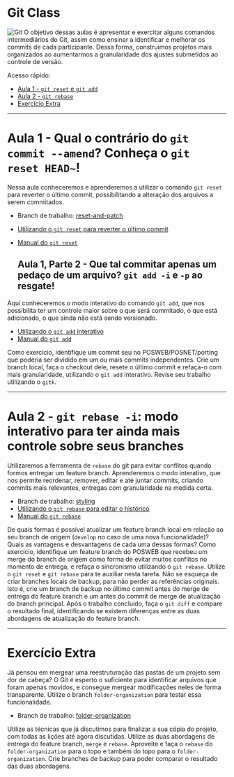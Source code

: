 # Git Class
![Git](https://upload.wikimedia.org/wikipedia/commons/e/e0/Git-logo.svg)
O objetivo dessas aulas é apresentar e exercitar alguns comandos intermediários do Git, assim como ensinar a identificar e melhorar os commits de cada participante. Dessa forma, construimos projetos mais organizados ao aumentarmos a granularidade dos ajustes submetidos ao controle de versão.

Acesso rápido:
- [Aula 1 - `git reset` e `git add`](#Aula1)
- [Aula 2 - `git rebase`](#Aula2)
- [Exercício Extra](#Extra)

***

# <a name="Aula1"></a>Aula 1 - Qual o contrário do `git commit --amend`? Conheça o `git reset HEAD~`!
Nessa aula conheceremos e aprenderemos a utilizar o comando `git reset` para reverter o último commit, possibilitando a alteração dos arquivos a serem commitados.
- Branch de trabalho: [reset-and-patch](https://github.com/spidey/git-class/tree/reset-and-patch)
- [Utilizando o `git reset` para reverter o último commit](https://git-scm.com/book/pt-br/v1/Ferramentas-do-Git-Reescrevendo-o-Hist%C3%B3rico#Dividindo-um-Commit)
- [Manual do `git reset`](https://git-scm.com/docs/git-reset)

    ## Aula 1, Parte 2 - Que tal commitar apenas um pedaço de um arquivo? `git add -i` e `-p` ao resgate!
Aqui conheceremos o modo interativo do comando `git add`, que nos possibilita ter um controle maior sobre o que será commitado, o que está adicionado, o que ainda não está sendo versionado.
- [Utilizando o `git add` interativo](https://git-scm.com/book/pt-br/v1/Ferramentas-do-Git-%C3%81rea-de-Sele%C3%A7%C3%A3o-Interativa)
- [Manual do `git add`](https://git-scm.com/docs/git-add)

Como exercício, identifique um commit seu no POSWEB/POSNET/porting que poderia ser dividido em um ou mais commits independentes. Crie um branch local, faça o checkout dele, resete o último commit e refaça-o com mais granularidade, utilizando o `git add` interativo. Revise seu trabalho utilizando o `gitk`.

***

# <a name="Aula2"></a>Aula 2 - `git rebase -i`: modo interativo para ter ainda mais controle sobre seus branches
Utilizaremos a ferramenta de `rebase` do git para evitar conflitos quando formos entregar um feature branch. Aprenderemos o modo interativo, que nos permite reordenar, remover, editar e até juntar commits, criando commits mais relevantes, entregas com granularidade na medida certa.
- Branch de trabalho: [styling](https://github.com/spidey/git-class/tree/styling)
- [Utilizando o `git rebase` para editar o histórico](https://git-scm.com/book/pt-br/v1/Ferramentas-do-Git-Reescrevendo-o-Hist%C3%B3rico)
- [Manual do `git rebase`](https://git-scm.com/docs/git-rebase)

De quais formas é possível atualizar um feature branch local em relação ao seu branch de origem (`develop` no caso de uma nova funcionalidade)? Quais as vantagens e desvantagens de cada uma dessas formas?
Como exercício, identifique um feature branch do POSWEB que recebeu um merge do branch de origem como forma de evitar muitos conflitos no momento de entrega, e refaça o sincronismo utilizando o `git rebase`. Utilize o `git reset` e `git rebase` para te auxiliar nesta tarefa. Não se esqueça de criar branches locais de backup, para não perder as referências originais. Isto é, crie um branch de backup no último commit antes do merge de entrega do feature branch e um antes do commit de merge de atualização do branch principal. Após o trabalho concluído, faça o `git diff` e compare o resultado final, identificando se existem diferenças entre as duas abordagens de atualização do feature branch.

***

# <a name="Extra"></a>Exercício Extra
Já pensou em mergear uma reestruturação das pastas de um projeto sem dor de cabeça? O Git é esperto o suficiente para identificar arquivos que foram apenas movidos, e consegue mergear modificações neles de forma transparente. Utilize o branch `folder-organization` para testar essa funcionalidade.
- Branch de trabalho: [folder-organization](https://github.com/spidey/git-class/tree/folder-organization)

Utilize as técnicas que já discutimos para finalizar a sua cópia do projeto, com todas as lições até agora discutidas. Utilize as duas abordagens de entrega do feature branch, `merge` e `rebase`. Aproveite e faça o `rebase` do `folder-organization` para o topo e também do topo para o `folder-organization`. Crie branches de backup para poder comparar o resultado das duas abordagens.
